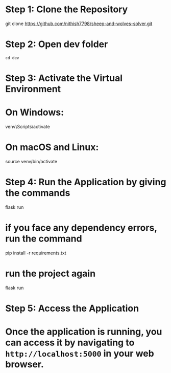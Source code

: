 # Step 1: Clone the Repository
git clone https://github.com/nithish7798/sheep-and-wolves-solver.git

# Step 2: Open dev folder
    cd dev


# Step 3: Activate the Virtual Environment
# On Windows:
venv\Scripts\activate
# On macOS and Linux:
source venv/bin/activate


# Step 4: Run the Application by giving the commands
flask run

# if you face any dependency errors, run the command 
pip install -r requirements.txt

# run the project again
flask run

# Step 5: Access the Application
# Once the application is running, you can access it by navigating to `http://localhost:5000` in your web browser.
